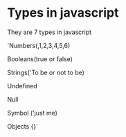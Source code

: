 # Types in javascript

They are 7 types in javascript

`Numbers(,1,2,3,4,5,6)

Booleans(true or false)

Strings('To be or not to be)  

Undefined

Null 

Symbol ('just me)

Objects {}`
